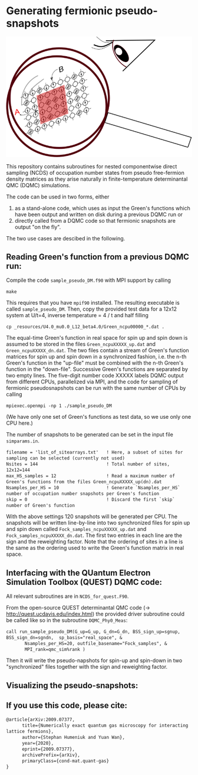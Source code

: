 # Generating fermionic pseudo-snapshots
<img src="_resources/titlepage.png" width="600">

This repository contains subroutines for nested componentwise direct sampling (NCDS) of
occupation number states from pseudo free-fermion density matrices 
as they arise naturally in finite-temperature determinantal QMC (DQMC) simulations.

The code can be used in two forms, either 
1. as a stand-alone code, which uses as input the Green's functions which have been output and written 
   on disk during a previous DQMC run or 
2. directly called from a DQMC code so that fermionic snapshots are output "on the fly".    

The two use cases are descibed in the following.

Reading Green's function from a previous DQMC run:
--------------------------------------------------
Compile the code `sample_pseudo_DM.f90` with MPI support by calling 
```
make
```
This requires that you have `mpif90` installed. The resulting executable is called `sample_pseudo_DM`. 
Then, copy the provided test data for a 12x12 system at U/t=4, inverse temperature = 4 / t and half filling
```
cp _resources/U4.0_mu0.0_L12_beta4.0/Green_ncpu00000_*.dat .
```

The equal-time Green's function in real space for spin up and spin down is assumed to be stored in 
the files `Green_ncpuXXXXX_up.dat` and `Green_ncpuXXXXX_dn.dat`. The two files contain a stream 
of Green's function matrices for spin up and spin down in a synchronized fashion, i.e. the n-th 
Green's function in the "up-file" must be combined with the n-th Green's function in the "down-file". 
Successive Green's functions are separated by two empty lines.
The five-digit number code XXXXX labels DQMC output from different CPUs, parallelized via MPI, and 
the code for sampling of fermionic pseudosnapshots can be run with the same number of CPUs
by calling 
```
mpiexec.openmpi -np 1 ./sample_pseudo_DM
```
(We have only one set of Green's functions as test data, so we use only one CPU here.)

The number of snapshots to be generated can be set in the input file 
`simparams.in`.
```
filename = 'list_of_sitearrays.txt'   ! Here, a subset of sites for sampling can be selected (currently not used)
Nsites = 144                          ! Total number of sites, 12x12=144
max_HS_samples = 12                   ! Read a maximum number of Green's functions from the files Green_ncpuXXXXX_up(dn).dat  
Nsamples_per_HS = 10                  ! Generate `Nsamples_per_HS` number of occupation number snapshots per Green's function                   
skip = 0                              ! Discard the first `skip` number of Green's function 

```
With the above settings 120 snapshots will be generated per CPU. 
The snapshots will be written line-by-line into two synchronized files for spin up and spin down
called `Fock_samples_ncpuXXXXX_up.dat` and `Fock_samples_ncpuXXXXX_dn.dat`. The first two entries 
in each line are the sign and the reweighting factor. 
Note that the ordering of sites in a line is the same as the ordering used to write the 
Green's function matrix in real space.


Interfacing with the QUantum Electron Simulation Toolbox (QUEST) DQMC code:
----------------------------------------------------------------------------
All relevant subroutines are in `NCDS_for_quest.F90`. 

From the open-source QUEST determinantal QMC code (-> http://quest.ucdavis.edu/index.html) 
the provided driver subroutine could be called like 
so in the subroutine `DQMC_Phy0_Meas`:


    call run_sample_pseudo_DM(G_up=G_up, G_dn=G_dn, BSS_sign_up=sgnup, BSS_sign_dn=sgndn,  sp_basis="real_space", &
           Nsamples_per_HS=20, outfile_basename="Fock_samples", &
           MPI_rank=qmc_sim%rank )


Then it will write the pseudo-napshots for spin-up and spin-down in two "synchronized" files together
with the sign and reweighting factor.


Visualizing the pseudo-snapshots:
---------------------------------

If you use this code, please cite:
----------------------------------
```
@article{arXiv:2009.07377,
      title={Numerically exact quantum gas microscopy for interacting lattice fermions}, 
      author={Stephan Humeniuk and Yuan Wan},
      year={2020},
      eprint={2009.07377},
      archivePrefix={arXiv},
      primaryClass={cond-mat.quant-gas}
}
```


